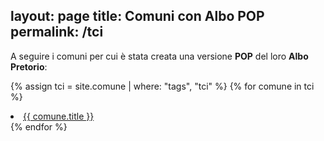 layout: page
title: Comuni con Albo POP
permalink: /tci
---

A seguire i comuni per cui è stata creata una versione **POP** del loro **Albo Pretorio**:

{% assign tci = site.comune | where: "tags", "tci" %}
{% for comune in tci %}
  <li><a href="{{ site.baseurl }}{{ comune.url }}">{{ comune.title }}</a></li>
{% endfor %}